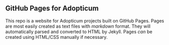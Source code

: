 ## GitHub Pages for Adopticum

This repo is a website for Adopticum projects built on GitHub Pages. Pages are most easily created as text files with *markdown* format. They will automatically parsed and converted to HTML by Jekyll. Pages *can* be created using HTML/CSS manually if necessary.
